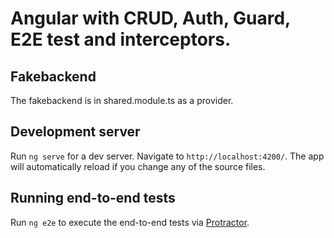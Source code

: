 # Angular with CRUD, Auth, Guard, E2E test and interceptors.

## Fakebackend
The fakebackend is in shared.module.ts as a provider. 

## Development server

Run `ng serve` for a dev server. Navigate to `http://localhost:4200/`. The app will automatically reload if you change any of the source files.

## Running end-to-end tests

Run `ng e2e` to execute the end-to-end tests via [Protractor](http://www.protractortest.org/).
